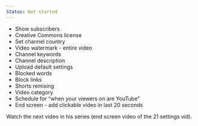 ```yaml
---
Status: Not started
---
```

- Show subscribers
- Creative Commons license
- Set channel country
- Video watermark - entire video
- Channel keywords
- Channel description
- Upload default settings
- Blocked words
- Block links
- Shorts remixing
- Video category
- Schedule for “when your viewers on are YouTube”
- End screen - add clickable video in last 20 seconds

  

Watch the next video in his series (end screen video of the 21 settings vid).